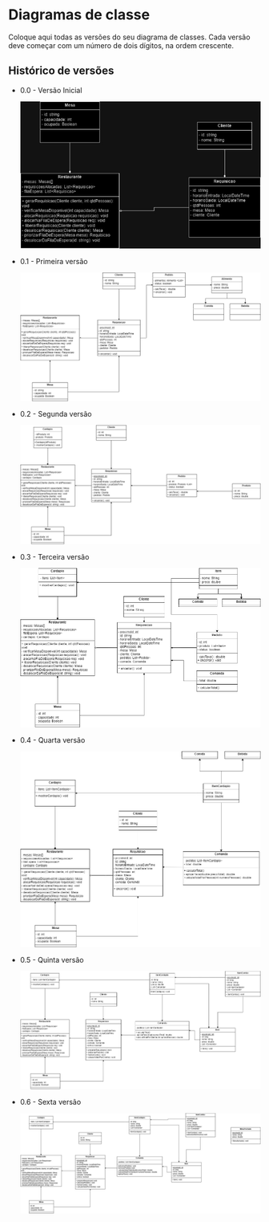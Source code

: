 # Diagramas de classe
Coloque aqui todas as versões do seu diagrama de classes. Cada versão deve começar com um número de dois dígitos, na ordem crescente.

## Histórico de versões

* 0.0 - Versão Inicial

    ![UML](letsburn-v.0.0.jpg)
  
* 0.1 - Primeira versão

    ![UML1](letsburn-v.0.1.jpg.png)
  
* 0.2 - Segunda versão

    ![UML2](letsburn-v.0.2.jpg)
  
* 0.3 - Terceira versão

    ![UML3](lestburn-v.03.jpg)
  
* 0.4 - Quarta versão

    ![UML4](lestburn-v.04.jpg)
  
* 0.5 - Quinta versão

    ![UML5](lestburn-v.05.jpg)

* 0.6 - Sexta versão

    ![UML5](letsburn-v.06.jpg)
